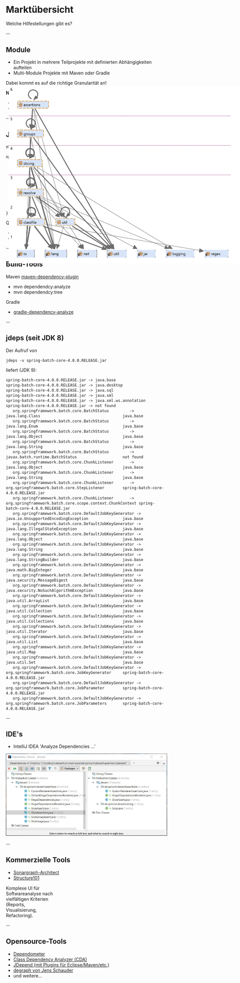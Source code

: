 ## &nbsp;

# Marktübersicht

Welche Hilfestellungen gibt es?

--

## Module

- Ein Projekt in mehrere Teilprojekte mit definierten Abhängigkeiten aufteilen
- Multi-Module Projekte mit Maven oder Gradle
 
Dabei kommt es auf die richtige Granularität an!

**Nachteile:**
- Änderung bestehender Komponentenarchitektur schwierg
- Vermischung von Ebenen/Zuständigkeiten

--

## Java 9 Module

module-info.java:

    open module com.example.foo {
        requires com.example.foo.http;
        requires java.logging;
    
        requires transitive com.example.foo.network;
     
        exports com.example.foo.bar;
        exports com.example.foo.internal to com.example.foo.probe;
    
        uses com.example.foo.spi.Intf;
        provides com.example.foo.spi.Intf with com.example.foo.Impl;
    }

Quelle: https://docs.oracle.com/javase/specs/jls/se9/html/jls-7.html#jls-7.7

- Berücksichtigt auch Laufzeitabhängigkeiten
- Granularität: Packages

--

## Build-Tools

Maven [maven-dependency-plugin](https://maven.apache.org/plugins/maven-dependency-plugin/source-repository.html)
- mvn dependendcy:analyze
- mvn dependendcy:tree
  
Gradle
- [gradle-dependency-analyze](https://stackoverflow.com/questions/48377905/is-there-a-gradle-plugin-equivalent-of-mvn-dependencyanalyze)

--

## jdeps (seit JDK 8)

Der Aufruf von

    jdeps -v spring-batch-core-4.0.0.RELEASE.jar 

liefert (JDK 9):

    spring-batch-core-4.0.0.RELEASE.jar -> java.base
    spring-batch-core-4.0.0.RELEASE.jar -> java.desktop
    spring-batch-core-4.0.0.RELEASE.jar -> java.sql
    spring-batch-core-4.0.0.RELEASE.jar -> java.xml
    spring-batch-core-4.0.0.RELEASE.jar -> java.xml.ws.annotation
    spring-batch-core-4.0.0.RELEASE.jar -> not found
       org.springframework.batch.core.BatchStatus         -> java.lang.Class                                    java.base
       org.springframework.batch.core.BatchStatus         -> java.lang.Enum                                     java.base
       org.springframework.batch.core.BatchStatus         -> java.lang.Object                                   java.base
       org.springframework.batch.core.BatchStatus         -> java.lang.String                                   java.base
       org.springframework.batch.core.BatchStatus         -> javax.batch.runtime.BatchStatus                    not found
       org.springframework.batch.core.ChunkListener       -> java.lang.Object                                   java.base
       org.springframework.batch.core.ChunkListener       -> java.lang.String                                   java.base
       org.springframework.batch.core.ChunkListener       -> org.springframework.batch.core.StepListener        spring-batch-core-4.0.0.RELEASE.jar
       org.springframework.batch.core.ChunkListener       -> org.springframework.batch.core.scope.context.ChunkContext spring-batch-core-4.0.0.RELEASE.jar
       org.springframework.batch.core.DefaultJobKeyGenerator -> java.io.UnsupportedEncodingException               java.base
       org.springframework.batch.core.DefaultJobKeyGenerator -> java.lang.IllegalStateException                    java.base
       org.springframework.batch.core.DefaultJobKeyGenerator -> java.lang.Object                                   java.base
       org.springframework.batch.core.DefaultJobKeyGenerator -> java.lang.String                                   java.base
       org.springframework.batch.core.DefaultJobKeyGenerator -> java.lang.StringBuilder                            java.base
       org.springframework.batch.core.DefaultJobKeyGenerator -> java.math.BigInteger                               java.base
       org.springframework.batch.core.DefaultJobKeyGenerator -> java.security.MessageDigest                        java.base
       org.springframework.batch.core.DefaultJobKeyGenerator -> java.security.NoSuchAlgorithmException             java.base
       org.springframework.batch.core.DefaultJobKeyGenerator -> java.util.ArrayList                                java.base
       org.springframework.batch.core.DefaultJobKeyGenerator -> java.util.Collection                               java.base
       org.springframework.batch.core.DefaultJobKeyGenerator -> java.util.Collections                              java.base
       org.springframework.batch.core.DefaultJobKeyGenerator -> java.util.Iterator                                 java.base
       org.springframework.batch.core.DefaultJobKeyGenerator -> java.util.List                                     java.base
       org.springframework.batch.core.DefaultJobKeyGenerator -> java.util.Map                                      java.base
       org.springframework.batch.core.DefaultJobKeyGenerator -> java.util.Set                                      java.base
       org.springframework.batch.core.DefaultJobKeyGenerator -> org.springframework.batch.core.JobKeyGenerator     spring-batch-core-4.0.0.RELEASE.jar
       org.springframework.batch.core.DefaultJobKeyGenerator -> org.springframework.batch.core.JobParameter        spring-batch-core-4.0.0.RELEASE.jar
       org.springframework.batch.core.DefaultJobKeyGenerator -> org.springframework.batch.core.JobParameters       spring-batch-core-4.0.0.RELEASE.jar

--

## IDE's

- IntelliJ IDEA 'Analyze Dependencies ...'

<img class="plain" src="images/intellij-dependencies.jpg"/>
 
--

## Kommerzielle Tools

- [Sonargraph-Architect](https://www.hello2morrow.com/products/sonargraph/architect9)
- [Structure101](http://structure101.com/)

<div style="width: 30%; margin-top: 2ex;">
Komplexe UI für Softwareanalyse nach vielfältigen Kriterien (Reports, Visualisierung, Refactoring).
</div>

<img class="plain" src="images/sonargraph-dessert.png" style="position: fixed; top: 10%; right: 0"/>

--

## Opensource-Tools

- [Dependometer](https://sourceforge.net/projects/dependometer/)
- [Class Dependency Analyzer (CDA)](http://www.dependency-analyzer.org/)
- [JDepend (mit Plugins für Eclipse/Maven/etc.)](http://mcs.une.edu.au/doc/jdepend/docs/JDepend.html)
- [degraph von Jens Schauder](http://blog.schauderhaft.de/degraph/)
- und weitere...

